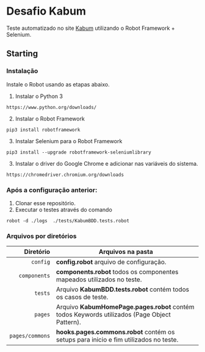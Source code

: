 # Desafio Kabum
Teste automatizado no site [Kabum](https://www.kabum.com.br/) utilizando o Robot Framework + Selenium.

## Starting

### Instalação

Instale o Robot usando as etapas abaixo.

1. Instalar o Python 3
```
https://www.python.org/downloads/
```

2. Instalar o Robot Framework
```
pip3 install robotframework
```

3. Instalar Selenium para o Robot Framework
```
pip3 install --upgrade robotframework-seleniumlibrary
```

3. Instalar o driver do Google Chrome e adicionar nas variáveis do sistema.
```
https://chromedriver.chromium.org/downloads
```

### Após a configuração anterior:

1. Clonar esse repositório.
2. Executar o testes através do comando
```
robot -d ./logs  ./tests/KabumBDD.tests.robot
```

### Arquivos por diretórios

|               Diretório | Arquivos na pasta                                                               |
| ----------------------: | ----------------------------------------------------------------------------- |
|                `config` | **config.robot** arquivo de configuração.  |
|            `components` | **components.robot** todos os componentes mapeados utilizados no teste.                            |
|                 `tests` | Arquivo **KabumBDD.tests.robot** contém todos os casos de teste.   |
|                 `pages` | Arquivo **KabumHomePage.pages.robot** contém todos Keywords utilizados (Page Object Pattern).|
|         `pages/commons` | **hooks.pages.commons.robot** contém os setups para inicio e fim utilizados no teste.             |

